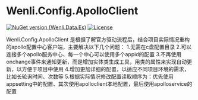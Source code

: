 # Wenli.Config.ApolloClient

[![NuGet version (Wenli.Data.Es)](https://img.shields.io/nuget/v/Wenli.Data.Es.svg?style=flat-square)](https://www.nuget.org/packages?q=Wenli.Config.ApolloClient)
[![License](https://img.shields.io/badge/license-Apache%202-4EB1BA.svg)](https://www.apache.org/licenses/LICENSE-2.0.html)


Wenli.Config.ApolloClient 是根据了解官方驱动流程后，结合项目实际情况重构的apollo配置中心客户端，主要解决以下几个问题：
 1.无需在c盘配置目录 
 2.可以连接多个apollo服务中心、每一个中心可以使用多个appid的配置 
 3.不再使用onchange事件来通知更新，而是增加实体类生成工具，用类的属性来实现自动更新，以方便于项目中使用 
 4.增加更加详细的配置，以适应不同项目环境的需求，比如长轮询时间、次数等 5.根据实际情况修改配置读取顺序为：优先使用appsetting中的配置、其次使用apolloclient本地配置，最后使用apolloservice的配置
